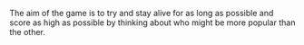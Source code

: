 The aim of the game is to try and stay alive for as long as possible and score as high as possible by thinking about who might be more popular than the other.